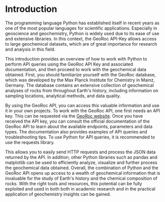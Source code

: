 # Introduction

The programming language Python has established itself in recent years as one of the most popular languages for 
scientific applications. Especially in geoscience and geochemistry, Python is widely used due to its ease of use and 
extensive libraries. In this context, the GeoRoc API-Key 
allows access to large geochemical datasets, which are of great importance for research and analysis in this field.

This introduction provides an overview of how to work with Python to perform API queries using the GeoRoc API Key and 
associated documentation, and then proceed to work with the geochemical data obtained. First, you should familiarize 
yourself with the GeoRoc database, which was developed by the Max Planck Institute for Chemistry in Mainz, Germany. 
The database contains an extensive collection of geochemical analyses of rocks from throughout Earth's history, 
including information on sampling locations, analytical methods, and data quality. 

By using the GeoRoc API, you can 
access this valuable information and use it in your own projects. To work with the GeoRoc API, one first needs an API 
key. This can be requested via the [GeoRoc website](https://georoc.mpch-mainz.gwdg.de//georoc/). Once you have received 
the API key, you can consult the official documentation of the GeoRoc API to learn about the available endpoints, 
parameters and data types. The documentation also provides examples of API queries and troubleshooting tips. To use 
Python for API queries, it is recommended to use the requests library. 

This allows you to easily send HTTP requests 
and process the JSON data returned by the API. In addition, other Python libraries such as pandas and matplotlib can 
be used to efficiently analyze, visualize and further process the geochemical data obtained. Overall, the combination 
of Python and the GeoRoc API opens up access to a wealth of geochemical information that is invaluable for the study 
of Earth's history and the chemical composition of rocks. With the right tools and resources, this potential can be 
fully exploited and used in both both in academic research and in the practical application of geochemistry insights 
can be gained.
